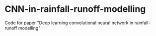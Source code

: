 # CNN-in-rainfall-runoff-modelling
Code for paper "Deep learning convolutional neural network in rainfall–runoff modelling"
